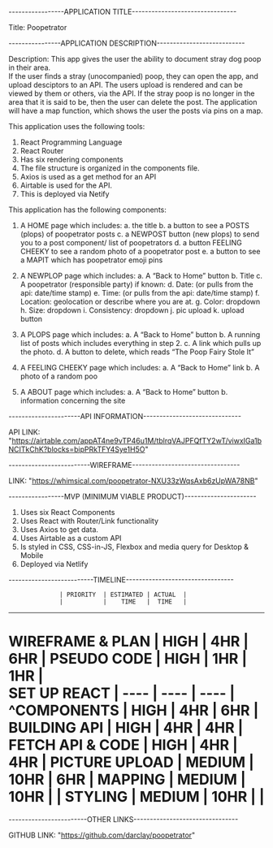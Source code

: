 -----------------APPLICATION TITLE--------------------------------

Title: Poopetrator

----------------APPLICATION DESCRIPTION---------------------------

Description: This app gives the user the ability to document stray dog poop in their area.  
If the user finds a stray (unocompanied) poop, they can open the app, and upload desciptors to an API.
The users upload is rendered and can be viewed by them or others, via the API.
If the stray poop is no longer in the area that it is said to be, then the user can delete the post.
The application will have a map function, which shows the user the posts via pins on a map.  

This application uses the following tools:
  1. React Programming Language
  2. React Router
  3. Has six rendering components
  4. The file structure is organized in the components file.
  5. Axios is used as a get method for an API
  6. Airtable is used for the API.
  7. This is deployed via Netify

This application has the following components:
  1.  A HOME page which includes:
      a. the title
      b. a button to see a POSTS (plops) of poopetrator posts
      c. a NEWPOST button (new plops) to send you to a post component/ list of poopetrators
      d. a button FEELING CHEEKY to see a random photo of a poopetrator post
      e. a button to see a MAPIT which has poopetrator emoji pins
    
  2. A NEWPLOP page which includes:
      a. A “Back to Home” button
      b. Title
      c. A poopetrator (responsible party) if known: 
      d. Date: (or pulls from the api: date/time stamp)
      e. Time: (or pulls from the api: date/time stamp)
      f. Location: geolocation or describe where you are at.
      g. Color: dropdown 
      h. Size: dropdown
      i. Consistency: dropdown
      j. pic upload
      k. upload button

  3. A PLOPS page which includes:
      a. A “Back to Home” button
      b. A running list of posts which includes everything in step 2.
      c. A link which pulls up the photo.
      d. A button to delete, which reads “The Poop Fairy Stole It”
 
  4. A FEELING CHEEKY page which includes:
      a. A “Back to Home” link
      b. A photo of a random poo

  5. A ABOUT page which includes:
      a. A “Back to Home” button
      b. information concerning the site


----------------------API INFORMATION------------------------------

API LINK: "https://airtable.com/appAT4ne9vTP46u1M/tblrqVAJPFQfTY2wT/viwxIGa1bNCITkChK?blocks=bipPRkTFY4Sye1H5O"

-------------------------WIREFRAME---------------------------------

LINK: "https://whimsical.com/poopetrator-NXU33zWqsAxb6zUpWA78NB"

-----------------MVP (MINIMUM VIABLE PRODUCT)----------------------
  
  1. Uses six React Components
  2. Uses React with Router/Link functionality
  3. Uses Axios to get data.
  4. Uses Airtable as a custom API
  5. Is styled in CSS, CSS-in-JS, Flexbox and media query for Desktop & Mobile
  6. Deployed via Netlify

--------------------------TIMELINE---------------------------------

                  | PRIORITY  | ESTIMATED | ACTUAL  |
                  |           |    TIME   |  TIME   |
-----------------------------------------------------
WIREFRAME & PLAN  |   HIGH    |    4HR    |   6HR   |
PSEUDO CODE       |   HIGH    |    1HR    |   1HR   |  
SET UP REACT      |   ----    |   ----    |  ----   |
^COMPONENTS       |   HIGH    |    4HR    |   6HR   |
BUILDING API      |   HIGH    |    4HR    |   4HR   |
FETCH API & CODE  |   HIGH    |    4HR    |   4HR   |
PICTURE UPLOAD    |  MEDIUM   |   10HR    |   6HR   |
MAPPING           |  MEDIUM   |   10HR    |         |  STYLING           |  MEDIUM   |   10HR    |         |
=====================================================



------------------------OTHER LINKS--------------------------------

GITHUB LINK: "https://github.com/darclay/poopetrator"
